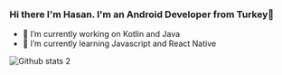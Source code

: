 ### Hi there I'm Hasan. I'm an Android Developer from Turkey👋

- 🔭 I’m currently working on Kotlin and Java
- 🌱 I’m currently learning Javascript and React Native

![Github stats 2](https://github-readme-stats.vercel.app/api?username=AkcayHasan&show_icons=true&theme=radical)


<!--
- 👯 I’m looking to collaborate on ...
- 🤔 I’m looking for help with ...
- 💬 Ask me about ...
- 📫 How to reach me: ...
- 😄 Pronouns: ...
- ⚡ Fun fact: ...
-->

